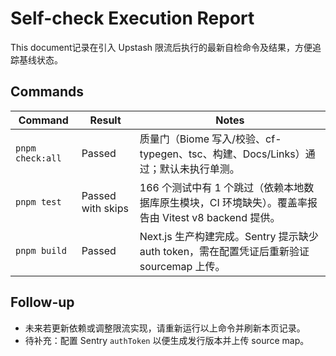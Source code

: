 # Self-check Execution Report

This document记录在引入 Upstash 限流后执行的最新自检命令及结果，方便追踪基线状态。

## Commands

| Command | Result | Notes |
| --- | --- | --- |
| `pnpm check:all` | Passed | 质量门（Biome 写入/校验、cf-typegen、tsc、构建、Docs/Links）通过；默认未执行单测。 |
| `pnpm test` | Passed with skips | 166 个测试中有 1 个跳过（依赖本地数据库原生模块，CI 环境缺失）。覆盖率报告由 Vitest v8 backend 提供。 |
| `pnpm build` | Passed | Next.js 生产构建完成。Sentry 提示缺少 auth token，需在配置凭证后重新验证 sourcemap 上传。 |

## Follow-up

- 未来若更新依赖或调整限流实现，请重新运行以上命令并刷新本页记录。
- 待补充：配置 Sentry `authToken` 以便生成发行版本并上传 source map。
